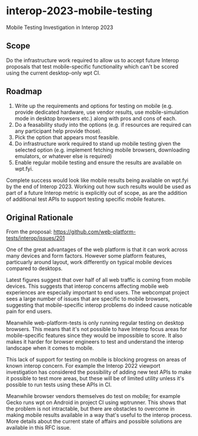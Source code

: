# interop-2023-mobile-testing
Mobile Testing Investigation in Interop 2023

## Scope
Do the infrastructure work required to allow us to accept future Interop proposals that test mobile-specific functionality which can't be scored using the current desktop-only wpt CI.

## Roadmap

1. Write up the requirements and options for testing on mobile (e.g. provide dedicated hardware, use vendor results, use mobile-simulation mode in desktop browsers etc.) along with pros and cons of each.
1. Do a feasability study into the options (e.g. if resources are required can any participant help provide those).
1. Pick the option that appears most feasible.
1. Do infrastructure work required to stand up mobile testing given the selected option (e.g. implement fetching mobile browsers, downloading emulators, or whatever else is required)
1. Enable regular mobile testing and ensure the results are available on wpt.fyi.

Complete success would look like mobile results being available on wpt.fyi by the end of Interop 2023. Working out how such results would be used as part of a future Interop metric is explicitly out of scope, as are the addition of additional test APIs to support testing specific mobile features.

## Original Rationale

From the proposal: https://github.com/web-platform-tests/interop/issues/201

One of the great advantages of the web platform is that it can work across many devices and form factors. However some platform features, particuarly around layout, work differently on typical mobile devices compared to desktops.

Latest figures suggest that over half of all web traffic is coming from mobile devices. This suggests that interop concerns affecting mobile web experiences are especially important to end users. The webcompat project sees a large number of issues that are specific to mobile browsers, suggesting that mobile-specific interop problems do indeed cause noticable pain for end users.

Meanwhile web-platform-tests is only running regular testing on desktop browsers. This means that it's not possible to have Interop focus areas for mobile-specific features since they would be impossible to score. It also makes it harder for browser engineers to test and understand the interop landscape when it comes to mobile.

This lack of support for testing on mobile is blocking progress on areas of known interop concern. For example the Interop 2022 viewport investigation has considered the possibility of adding new test APIs to make it possible to test more areas, but these will be of limited utility unless it's possible to run tests using these APIs in CI.

Meanwhile browser vendors themselves do test on mobile; for example Gecko runs wpt on Android in project CI using wptrunner. This shows that the problem is not intractable, but there are obstacles to overcome in making mobile results available in a way that's useful to the interop process. More details about the current state of affairs and possible solutions are available in this RFC issue.
